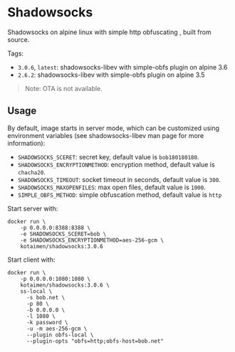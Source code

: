 # Shadowsocks

Shadowsocks on alpine linux with simple http obfuscating , built from source.

Tags:

- `3.0.6`, `latest`: shadowsocks-libev with simple-obfs plugin on alpine 3.6
- `2.6.2`: shadowsocks-libev with simple-obfs plugin on alpine 3.5

> Note: OTA is not available.


## Usage

By default, image starts in server mode, which can be customized using
environment variables (see shadowsocks-libev man page for more information):

- `SHADOWSOCKS_SCERET`: secret key, default value is `bob180180180`.
- `SHADOWSOCKS_ENCRYPTIONMETHOD`: encryption method, default value is `chacha20`.
- `SHADOWSOCKS_TIMEOUT`: socket timeout in seconds, default value is `300`.
- `SHADOWSOCKS_MAXOPENFILES`: max open files, default value is `1000`.
- `SIMPLE_OBFS_METHOD`: simple obfuscation method, default value is `http`

Start server with:

    docker run \
        -p 0.0.0.0:8388:8388 \
        -e SHADOWSOCKS_SCERET=bob \
        -e SHADOWSOCKS_ENCRYPTIONMETHOD=aes-256-gcm \
        kotaimen/shadowsocks:3.0.6
    
Start client with:

    docker run \
        -p 0.0.0.0:1080:1080 \
        kotaimen/shadowsocks:3.0.6 \
        ss-local \
          -s bob.net \
          -p 80 \
          -b 0.0.0.0 \
          -l 1080 \
          -k password \
          -u -m aes-256-gcm \
          --plugin obfs-local \
          --plugin-opts "obfs=http;obfs-host=bob.net"

